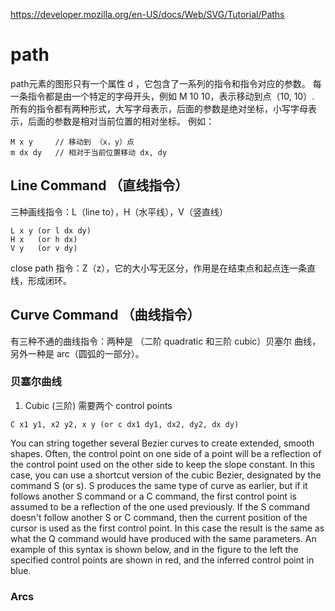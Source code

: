 https://developer.mozilla.org/en-US/docs/Web/SVG/Tutorial/Paths

# path
path元素的图形只有一个属性 d ，它包含了一系列的指令和指令对应的参数。
每一条指令都是由一个特定的字母开头，例如 M 10 10，表示移动到点（10, 10）.
所有的指令都有两种形式，大写字母表示，后面的参数是绝对坐标，小写字母表示，后面的参数是相对当前位置的相对坐标。
例如：
```
M x y     // 移动到 （x，y）点
m dx dy   // 相对于当前位置移动 dx, dy
```
## Line Command （直线指令）
三种画线指令：L（line to），H（水平线），V（竖直线）
```
L x y (or l dx dy)
H x   (or h dx)
V y   (or v dy)
```
close path 指令：Z（z），它的大小写无区分，作用是在结束点和起点连一条直线，形成闭环。

## Curve Command （曲线指令）
有三种不通的曲线指令：两种是 （二阶 quadratic 和三阶 cubic）贝塞尔 曲线，另外一种是 arc（圆弧的一部分）。
### 贝塞尔曲线
1. Cubic (三阶) 需要两个 control points
```
C x1 y1, x2 y2, x y (or c dx1 dy1, dx2, dy2, dx dy)
```
You can string together several Bezier curves to create extended, smooth shapes. Often, the control point on one side of a point will be a reflection of the control point used on the other side to keep the slope constant. In this case, you can use a shortcut version of the cubic Bezier, designated by the command S (or s).
S produces the same type of curve as earlier, but if it follows another S command or a C command, the first control point is assumed to be a reflection of the one used previously. If the S command doesn't follow another S or C command, then the current position of the cursor is used as the first control point. In this case the result is the same as what the Q command would have produced with the same parameters. An example of this syntax is shown below, and in the figure to the left the specified control points are shown in red, and the inferred control point in blue.




### Arcs


